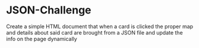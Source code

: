 # JSON-Challenge
Create a simple HTML document that when a card is clicked the proper map and details about said card are brought from a JSON file and update the info on the page dynamically
